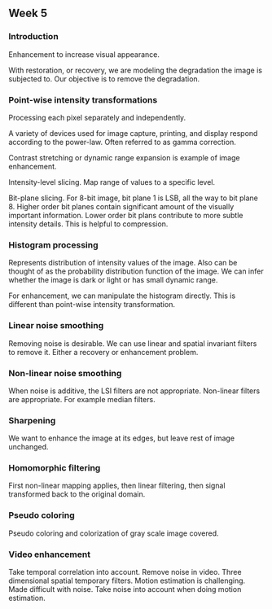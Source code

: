 ## Week 5

### Introduction

Enhancement to increase visual appearance.

With restoration, or recovery, we are modeling the degradation the image is
subjected to. Our objective is to remove the degradation.

### Point-wise intensity transformations

Processing each pixel separately and independently.

A variety of devices used for image capture, printing, and display respond
according to the power-law. Often referred to as gamma correction.

Contrast stretching or dynamic range expansion is example of image enhancement.

Intensity-level slicing. Map range of values to a specific level.

Bit-plane slicing. For 8-bit image, bit plane 1 is LSB, all the way to bit plane
8. Higher order bit planes contain significant amount of the visually important
information. Lower order bit plans contribute to more subtle intensity details.
This is helpful to compression.

### Histogram processing

Represents distribution of intensity values of the image. Also can be thought of
as the probability distribution function of the image. We can infer whether the
image is dark or light or has small dynamic range.

For enhancement, we can manipulate the histogram directly. This is different
than point-wise intensity transformation.

### Linear noise smoothing

Removing noise is desirable. We can use linear and spatial invariant filters to
remove it. Either a recovery or enhancement problem.

### Non-linear noise smoothing

When noise is additive, the LSI filters are not appropriate. Non-linear filters
are appropriate. For example median filters.

### Sharpening

We want to enhance the image at its edges, but leave rest of image unchanged.

### Homomorphic filtering

First non-linear mapping applies, then linear filtering, then signal
transformed back to the original domain.

### Pseudo coloring

Pseudo coloring and colorization of gray scale image covered.

### Video enhancement

Take temporal correlation into account. Remove noise in video. Three dimensional
spatial temporary filters. Motion estimation is challenging. Made difficult with
noise. Take noise into account when doing motion estimation.


